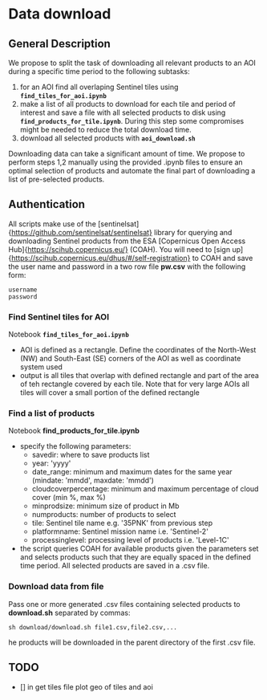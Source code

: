 # Data download

## General Description
We propose to split the task of downloading all relevant products to an AOI during a specific time period to the 
following subtasks:
1) for an AOI find all overlaping Sentinel tiles using **`find_tiles_for_aoi.ipynb`**
2) make a list of all products to download for each tile and period of interest and save a file with all selected 
products to disk using **`find_products_for_tile.ipynb`**. During this step some compromises might be needed to reduce 
the total download time.
3) download all selected products with **`aoi_download.sh`**

Downloading data can take a significant amount of time. 
We propose to perform steps 1,2 manually using the provided .ipynb files to ensure an optimal selection of products and 
automate the final part of downloading a list of pre-selected products. 

## Authentication
All scripts make use of the [sentinelsat]{https://github.com/sentinelsat/sentinelsat} library for querying and 
downloading Sentinel products from the ESA [Copernicus Open Access Hub]{https://scihub.copernicus.eu/} (COAH). 
You will need to [sign up]{https://scihub.copernicus.eu/dhus/#/self-registration} to COAH and save the user name and 
password in a two row file **pw.csv** with the following form:
```
username
password
``` 

### Find Sentinel tiles for AOI
Notebook **`find_tiles_for_aoi.ipynb`**
- AOI is defined as a rectangle. Define the coordinates of the North-West (NW) and South-East (SE) corners of the AOI 
as well as coordinate system used
- output is all tiles that overlap with defined rectangle and part of the area of teh rectangle covered by each tile. 
Note that for very large AOIs all tiles will cover a small portion of the defined rectangle

### Find a list of products 
Notebook **find_products_for_tile.ipynb**
- specify the following parameters:
    - savedir: where to save products list
    - year: 'yyyy'
    - date_range: minimum and maximum dates for the same year (mindate: 'mmdd', maxdate: 'mmdd')
    - cloudcoverpercentage: minimum and maximum percentage of cloud cover (min %, max %)
    - minprodsize: minimum size of product in Mb
    - numproducts: number of products to select 
    - tile: Sentinel tile name e.g. '35PNK' from previous step
    - platformname: Sentinel mission name i.e. 'Sentinel-2'
    - processinglevel: processing level of products i.e. 'Level-1C'
- the script queries COAH for available products given the parameters set and selects products such that they are 
equally spaced in the defined time period. All selected products are saved in a .csv file.

### Download data from file
Pass one or more generated .csv files containing selected products to **download.sh** separated by commas:
```
sh download/download.sh file1.csv,file2.csv,...
``` 
he products will be downloaded in the parent directory of the first .csv file.

## TODO
- [] in get tiles file plot geo of tiles and aoi
